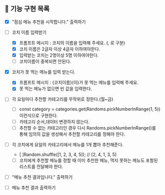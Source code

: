 ## 📌 기능 구현 목록

- [x] "점심 메뉴 추천을 시작합니다." 출력하기

- [ ] 코치 이름 입력받기

  - [x] 프롬프트 메시지 : 코치의 이름을 입력해 주세요. (, 로 구분)
  - [x] 코치 이름은 2글자 이상 4글자 이하여야한다.
  - [x] 입력받는 코치는 2명이상 5명 이하여야한다.
  - [ ] 코치이름이 중복되면 안된다.

- [x] 코치가 못 먹는 메뉴를 입력 받는다.

  - [x] 프롬프트 메시지 : {코치이름}(이)가 못 먹는 메뉴를 입력해 주세요.
  - [x] 못 먹는 메뉴가 없으면 빈 값을 입력한다.

- [ ] 각 요일마다 추천할 카테고리를 무작위로 정한다.(월~금)
  - [ ] const category = categories.get(Randoms.pickNumberInRange(1, 5)) 이런식으로 구현한다.
  - [ ] 카테고리 순서,데이터 변경하지 않는다.
  - [ ] 추천할 수 없는 카테고리인 경우 다시 Randoms.pickNumberInRange()를 통해 임의의 값을 생성해서 추천할 카테고리를 정해야 한다.
- [ ] 각 코치에게 요일의 카테고리에서 메뉴를 1개 뽑아 추천해준다.

  - [ ]Random.shuffle([1, 2, 3, 4, 5]); // [2, 4, 1, 3, 5]
  - [ ] 코치에게 추천할 메뉴를 정할 때 이미 추천한 메뉴, 먹지 못하는 메뉴도 포함된 리스트를 전달해야 한다.

- [ ] "메뉴 추천 결과입니다." 출력하기
- [ ] 메뉴 추천 결과 출력하기

